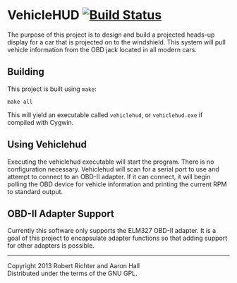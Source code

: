 VehicleHUD [![Build Status][ci-img]][ci-link]
=============================================

The purpose of this project is to design and build a projected heads-up
display for a car that is projected on to the windshield. This system will
pull vehicle information from the OBD jack located in all modern cars.

Building
--------
This project is built using `make`:

    make all

This will yield an executable called `vehiclehud`, or `vehiclehud.exe` if
compiled with Cygwin.

Using Vehiclehud
------------------
Executing the vehiclehud executable will start the program. There is no
configuration necessary. Vehiclehud will scan for a serial port to use and
attempt to connect to an OBD-II adapter. If it can connect, it will begin
polling the OBD device for vehicle information and printing the current RPM to
standard output.

OBD-II Adapter Support
----------------------
Currently this software only supports the ELM327 OBD-II adapter. It is a goal
of this project to encapsulate adapter functions so that adding support for
other adapters is possible.

* * * * * * * * * * * * * * * * * * * * * * * * * * * * * * * * * * * * * * * *

Copyright 2013 Robert Richter and Aaron Hall  
Distributed under the terms of the GNU GPL.

[ci-img]: https://travis-ci.org/Cantido/vehiclehud.png?branch=master
[ci-link]: https://travis-ci.org/Cantido/vehiclehud